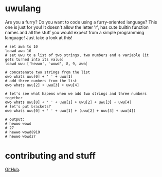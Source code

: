 # uwulang
Are you a furry? Do you want to code using a furry-oriented language? This one is just for you! It doesn't allow the letter 'r', has cute builtin function names and all the stuff you would expect from a simple programming language! Just take a look at this!
```uwulang
# set awa to 10
loawd awa 10
# set uwu to a list of two strings, two numbers and a variable (it gets turned into its value)
loawd uwu ['hewwo', 'wowd', 8, 9, awa]

# concatenate two strings from the list
owo whats uwu[0] + ' ' + uwu[1]
# add three numbers from the list
owo whats uwu[2] + uwu[3] + uwu[4]

# let's see what hapens when we add two strings and three numbers together
owo whats uwu[0] + ' ' + uwu[1] + uwu[2] + uwu[3] + uwu[4]
# let's put brackets?
owo whats uwu[0] + ' ' + uwu[1] + (uwu[2] + uwu[3] + uwu[4])

# output:
# hewwo wowd
# 27
# hewwo wowd8910
# hewwo wowd27
```
# contributing and stuff
[GitHub](https://github.com/portasynthinca3/uwulang).